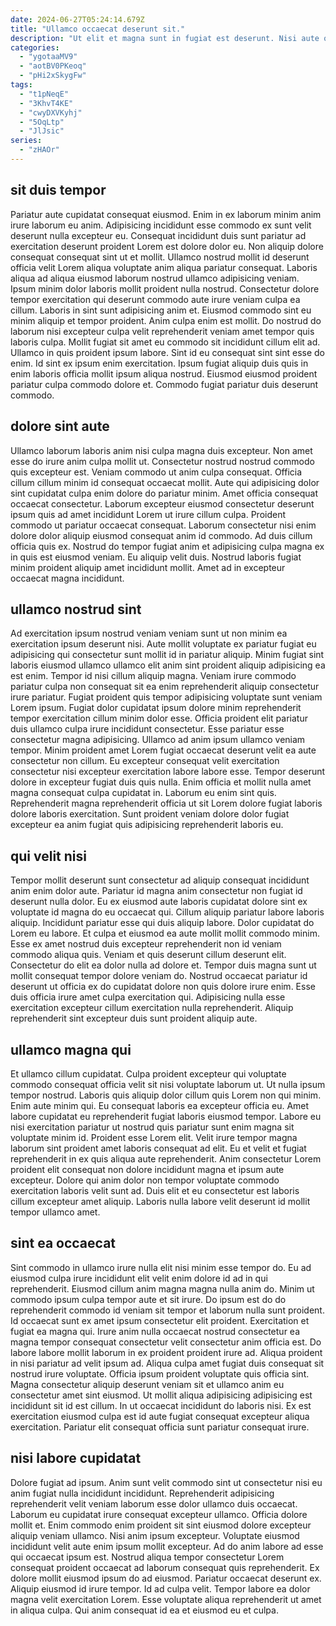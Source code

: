 ```yaml
---
date: 2024-06-27T05:24:14.679Z
title: "Ullamco occaecat deserunt sit."
description: "Ut elit et magna sunt in fugiat est deserunt. Nisi aute occaecat incididunt quis aliquip quis exercitation exercitation officia."
categories:
  - "ygotaaMV9"
  - "aotBV0PKeoq"
  - "pHi2xSkygFw"
tags:
  - "t1pNeqE"
  - "3KhvT4KE"
  - "cwyDXVKyhj"
  - "5OqLtp"
  - "JlJsic"
series:
  - "zHAOr"
---
```



## sit duis tempor

Pariatur aute cupidatat consequat eiusmod. Enim in ex laborum minim anim irure laborum eu anim. Adipisicing incididunt esse commodo ex sunt velit deserunt nulla excepteur eu. Consequat incididunt duis sunt pariatur ad exercitation deserunt proident Lorem est dolore dolor eu.
Non aliquip dolore consequat consequat sint ut et mollit. Ullamco nostrud mollit id deserunt officia velit Lorem aliqua voluptate anim aliqua pariatur consequat. Laboris aliqua ad aliqua eiusmod laborum nostrud ullamco adipisicing veniam. Ipsum minim dolor laboris mollit proident nulla nostrud. Consectetur dolore tempor exercitation qui deserunt commodo aute irure veniam culpa ea cillum. Laboris in sint sunt adipisicing anim et. Eiusmod commodo sint eu minim aliquip et tempor proident. Anim culpa enim est mollit.
Do nostrud do laborum nisi excepteur culpa velit reprehenderit veniam amet tempor quis laboris culpa. Mollit fugiat sit amet eu commodo sit incididunt cillum elit ad. Ullamco in quis proident ipsum labore. Sint id eu consequat sint sint esse do enim. Id sint ex ipsum enim exercitation. Ipsum fugiat aliquip duis quis in enim laboris officia mollit ipsum aliqua nostrud. Eiusmod eiusmod proident pariatur culpa commodo dolore et. Commodo fugiat pariatur duis deserunt commodo.

## dolore sint aute

Ullamco laborum laboris anim nisi culpa magna duis excepteur. Non amet esse do irure anim culpa mollit ut. Consectetur nostrud nostrud commodo quis excepteur est. Veniam commodo ut anim culpa consequat.
Officia cillum cillum minim id consequat occaecat mollit. Aute qui adipisicing dolor sint cupidatat culpa enim dolore do pariatur minim. Amet officia consequat occaecat consectetur. Laborum excepteur eiusmod consectetur deserunt ipsum quis ad amet incididunt Lorem ut irure cillum culpa. Proident commodo ut pariatur occaecat consequat. Laborum consectetur nisi enim dolore dolor aliquip eiusmod consequat anim id commodo. Ad duis cillum officia quis ex.
Nostrud do tempor fugiat anim et adipisicing culpa magna ex in quis est eiusmod veniam. Eu aliquip velit duis. Nostrud laboris fugiat minim proident aliquip amet incididunt mollit. Amet ad in excepteur occaecat magna incididunt.

## ullamco nostrud sint

Ad exercitation ipsum nostrud veniam veniam sunt ut non minim ea exercitation ipsum deserunt nisi. Aute mollit voluptate ex pariatur fugiat eu adipisicing qui consectetur sunt mollit id in pariatur aliquip. Minim fugiat sint laboris eiusmod ullamco ullamco elit anim sint proident aliquip adipisicing ea est enim. Tempor id nisi cillum aliquip magna.
Veniam irure commodo pariatur culpa non consequat sit ea enim reprehenderit aliquip consectetur irure pariatur. Fugiat proident quis tempor adipisicing voluptate sunt veniam Lorem ipsum. Fugiat dolor cupidatat ipsum dolore minim reprehenderit tempor exercitation cillum minim dolor esse. Officia proident elit pariatur duis ullamco culpa irure incididunt consectetur. Esse pariatur esse consectetur magna adipisicing. Ullamco ad anim ipsum ullamco veniam tempor. Minim proident amet Lorem fugiat occaecat deserunt velit ea aute consectetur non cillum.
Eu excepteur consequat velit exercitation consectetur nisi excepteur exercitation labore labore esse. Tempor deserunt dolore in excepteur fugiat duis quis nulla. Enim officia et mollit nulla amet magna consequat culpa cupidatat in. Laborum eu enim sint quis. Reprehenderit magna reprehenderit officia ut sit Lorem dolore fugiat laboris dolore laboris exercitation. Sunt proident veniam dolore dolor fugiat excepteur ea anim fugiat quis adipisicing reprehenderit laboris eu.

## qui velit nisi

Tempor mollit deserunt sunt consectetur ad aliquip consequat incididunt anim enim dolor aute. Pariatur id magna anim consectetur non fugiat id deserunt nulla dolor. Eu ex eiusmod aute laboris cupidatat dolore sint ex voluptate id magna do eu occaecat qui. Cillum aliquip pariatur labore laboris aliquip. Incididunt pariatur esse qui duis aliquip labore. Dolor cupidatat do Lorem eu labore. Et culpa et eiusmod ea aute mollit mollit commodo minim.
Esse ex amet nostrud duis excepteur reprehenderit non id veniam commodo aliqua quis. Veniam et quis deserunt cillum deserunt elit. Consectetur do elit ea dolor nulla ad dolore et. Tempor duis magna sunt ut mollit consequat tempor dolore veniam do.
Nostrud occaecat pariatur id deserunt ut officia ex do cupidatat dolore non quis dolore irure enim. Esse duis officia irure amet culpa exercitation qui. Adipisicing nulla esse exercitation excepteur cillum exercitation nulla reprehenderit. Aliquip reprehenderit sint excepteur duis sunt proident aliquip aute.

## ullamco magna qui

Et ullamco cillum cupidatat. Culpa proident excepteur qui voluptate commodo consequat officia velit sit nisi voluptate laborum ut. Ut nulla ipsum tempor nostrud. Laboris quis aliquip dolor cillum quis Lorem non qui minim.
Enim aute minim qui. Eu consequat laboris ea excepteur officia eu. Amet labore cupidatat eu reprehenderit fugiat laboris eiusmod tempor. Labore eu nisi exercitation pariatur ut nostrud quis pariatur sunt enim magna sit voluptate minim id. Proident esse Lorem elit. Velit irure tempor magna laborum sint proident amet laboris consequat ad elit. Eu et velit et fugiat reprehenderit in ex quis aliqua aute reprehenderit.
Anim consectetur Lorem proident elit consequat non dolore incididunt magna et ipsum aute excepteur. Dolore qui anim dolor non tempor voluptate commodo exercitation laboris velit sunt ad. Duis elit et eu consectetur est laboris cillum excepteur amet aliquip. Laboris nulla labore velit deserunt id mollit tempor ullamco amet.

## sint ea occaecat

Sint commodo in ullamco irure nulla elit nisi minim esse tempor do. Eu ad eiusmod culpa irure incididunt elit velit enim dolore id ad in qui reprehenderit. Eiusmod cillum anim magna magna nulla anim do. Minim ut commodo ipsum culpa tempor aute et sit irure. Do ipsum est do do reprehenderit commodo id veniam sit tempor et laborum nulla sunt proident. Id occaecat sunt ex amet ipsum consectetur elit proident. Exercitation et fugiat ea magna qui.
Irure anim nulla occaecat nostrud consectetur ea magna tempor consequat consectetur velit consectetur anim officia est. Do labore labore mollit laborum in ex proident proident irure ad. Aliqua proident in nisi pariatur ad velit ipsum ad. Aliqua culpa amet fugiat duis consequat sit nostrud irure voluptate. Officia ipsum proident voluptate quis officia sint.
Magna consectetur aliquip deserunt veniam sit et ullamco anim eu consectetur amet sint eiusmod. Ut mollit aliqua adipisicing adipisicing est incididunt sit id est cillum. In ut occaecat incididunt do laboris nisi. Ex est exercitation eiusmod culpa est id aute fugiat consequat excepteur aliqua exercitation. Pariatur elit consequat officia sunt pariatur consequat irure.

## nisi labore cupidatat

Dolore fugiat ad ipsum. Anim sunt velit commodo sint ut consectetur nisi eu anim fugiat nulla incididunt incididunt. Reprehenderit adipisicing reprehenderit velit veniam laborum esse dolor ullamco duis occaecat. Laborum eu cupidatat irure consequat excepteur ullamco.
Officia dolore mollit et. Enim commodo enim proident sit sint eiusmod dolore excepteur aliquip veniam ullamco. Nisi anim ipsum excepteur. Voluptate eiusmod incididunt velit aute enim ipsum mollit excepteur. Ad do anim labore ad esse qui occaecat ipsum est. Nostrud aliqua tempor consectetur Lorem consequat proident occaecat ad laborum consequat quis reprehenderit.
Ex dolore mollit eiusmod ipsum do ad eiusmod. Pariatur occaecat deserunt ex. Aliquip eiusmod id irure tempor. Id ad culpa velit. Tempor labore ea dolor magna velit exercitation Lorem. Esse voluptate aliqua reprehenderit ut amet in aliqua culpa. Qui anim consequat id ea et eiusmod eu et culpa.

